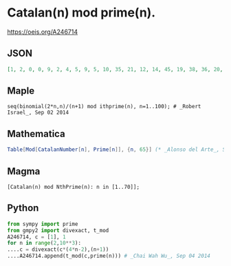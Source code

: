 # Catalan\(n\) mod prime\(n\)\.
https://oeis.org/A246714
## JSON
```JSON
[1, 2, 0, 0, 9, 2, 4, 5, 9, 5, 10, 35, 21, 12, 14, 45, 19, 38, 36, 20, 54, 54, 19, 10, 83, 40, 101, 4, 20, 8, 16, 18, 53, 127, 25, 139, 4, 54, 149, 127, 176, 156, 71, 17, 65, 196, 10, 211, 221, 205, 63, 138, 137, 234, 254, 194, 67, 243, 155, 145, 164, 203, 76, 187, 272]
```
## Maple
```Maple
seq(binomial(2*n,n)/(n+1) mod ithprime(n), n=1..100); # _Robert Israel_, Sep 02 2014
```
## Mathematica
```Mathematica
Table[Mod[CatalanNumber[n], Prime[n]], {n, 65}] (* _Alonso del Arte_, Sep 02 2014 *)
```
## Magma
```Magma
[Catalan(n) mod NthPrime(n): n in [1..70]];
```
## Python
```Python
from sympy import prime
from gmpy2 import divexact, t_mod
A246714, c = [1], 1
for n in range(2,10**3):
....c = divexact(c*(4*n-2),(n+1))
....A246714.append(t_mod(c,prime(n))) # _Chai Wah Wu_, Sep 04 2014
```
